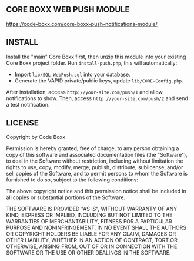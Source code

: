 ## CORE BOXX WEB PUSH MODULE
https://code-boxx.com/core-boxx-push-notifications-module/

## INSTALL
Install the "main" Core Boxx first, then unzip this module into your existing Core Boxx project folder. Run `install-push.php`, this will automatically:

* Import `lib/SQL-WebPush.sql` into your database.
* Generate the VAPID private/public keys, update `lib/CORE-Config.php`.

After installation, access `http://your-site.com/push/1` and allow notifications to show. Then, access `http://your-site.com/push/2` and send a test notification.

## LICENSE
Copyright by Code Boxx

Permission is hereby granted, free of charge, to any person obtaining a copy
of this software and associated documentation files (the "Software"), to deal
in the Software without restriction, including without limitation the rights
to use, copy, modify, merge, publish, distribute, sublicense, and/or sell
copies of the Software, and to permit persons to whom the Software is
furnished to do so, subject to the following conditions:

The above copyright notice and this permission notice shall be included in all
copies or substantial portions of the Software.

THE SOFTWARE IS PROVIDED "AS IS", WITHOUT WARRANTY OF ANY KIND, EXPRESS OR
IMPLIED, INCLUDING BUT NOT LIMITED TO THE WARRANTIES OF MERCHANTABILITY,
FITNESS FOR A PARTICULAR PURPOSE AND NONINFRINGEMENT. IN NO EVENT SHALL THE
AUTHORS OR COPYRIGHT HOLDERS BE LIABLE FOR ANY CLAIM, DAMAGES OR OTHER
LIABILITY, WHETHER IN AN ACTION OF CONTRACT, TORT OR OTHERWISE, ARISING FROM,
OUT OF OR IN CONNECTION WITH THE SOFTWARE OR THE USE OR OTHER DEALINGS IN THE
SOFTWARE.